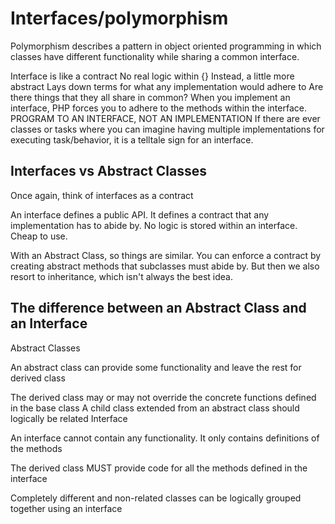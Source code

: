 # Interfaces/polymorphism

Polymorphism describes a pattern in object oriented programming in which classes have different functionality while sharing a common interface.

Interface is like a contract
No real logic within {}
Instead, a little more abstract
Lays down terms for what any implementation would adhere to 
Are there things that they all share in common?
When you implement an interface, PHP forces you to adhere to the methods within the interface.
PROGRAM TO AN INTERFACE, NOT AN IMPLEMENTATION
If there are ever classes or tasks where you can imagine having multiple implementations for executing task/behavior, it is a telltale sign for an interface.

## Interfaces vs Abstract Classes

Once again, think of interfaces as a contract

An interface defines a public API. It defines a contract that any implementation has to abide by. No logic is stored within an interface. Cheap to use.

With an Abstract Class, so things are similar. You can enforce a contract by creating abstract methods that subclasses must abide by. But then we also resort to inheritance, which isn't always the best idea.

## The difference between an Abstract Class and an Interface

Abstract Classes

An abstract class can provide some functionality and leave the rest for derived class

The derived class may or may not override the concrete functions defined in the base class
A child class extended from an abstract class should logically be related
Interface

An interface cannot contain any functionality. It only contains definitions of the methods

The derived class MUST provide code for all the methods defined in the interface

Completely different and non-related classes can be logically grouped together using an interface

#     